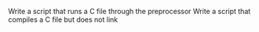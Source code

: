 Write a script that runs a C file through the preprocessor
Write a script that compiles a C file but does not link
